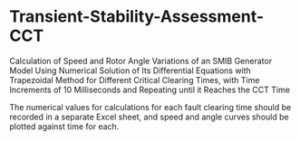 # Transient-Stability-Assessment-CCT

Calculation of Speed and Rotor Angle Variations of an SMIB Generator Model Using Numerical Solution of Its Differential Equations with Trapezoidal Method for Different Critical Clearing Times, with Time Increments of 10 Milliseconds and Repeating until it Reaches the CCT Time

The numerical values for calculations for each fault clearing time should be recorded in a separate Excel sheet, and speed and angle curves should be plotted against time for each.
